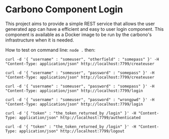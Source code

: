 Carbono Component Login
=======================

This project aims to provide a simple REST service that allows the
user generated app can have a efficient and easy to user login component.
This component is available as a Docker image to be run by the carbono's
infrastructure when it is needed.

How to test on command line:
```node .```
then:
```
curl -d '{ "username" : "someuser", "otherfield" : "somepass" }' -H "Content-Type: application/json" http://localhost:7799/createuser

curl -d '{ "username" : "someuser", "password" : "somepass" }' -H "Content-Type: application/json" http://localhost:7799/createuser

curl -d '{ "username" : "someuser", "password" : "somepass" }' -H "Content-Type: application/json" http://localhost:7799/login

curl -d '{ "username" : "someuser", "password" : "wrongpwd" }' -H "Content-Type: application/json" http://localhost:7799/login

curl -d '{ "token" : "the_token_returned_by /login" }' -H "Content-Type: application/json" http://localhost:7799/authenticated

curl -d '{ "token" : "the_token_returned_by /login" }' -H "Content-Type: application/json" http://localhost:7799/logout
```
